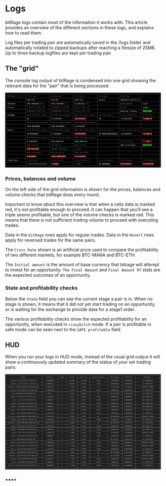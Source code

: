 # Logs

bitRage logs contain most of the information it works with. This article provides an overview of the different sections in these logs, and explains how to read them.

Log files per trading pair are automatically saved in the /logs folder and automatically rotated to zipped backups after reaching a filesize of 25MB. Up to three backup logfiles are kept per trading pair.

## The "grid"

The console log output of bitRage is condensed into one grid showing the relevant data for the "pair" that is being processed. 

![](../.gitbook/assets/image%20%2819%29.png)

### **Prices, balances and volume**

On the left side of the grid information is shown for the prices, balances and volume checks that bitRage does every round. 

Important to know about this overview is that when a cells data is marked red, it's not profitable enough to proceed. It can happen that you'll see a triple seems profitable, but one of the volume checks is marked red. This means that there is not sufficient trading volume to proceed with executing trades.

Data in the `bitRage` rows apply for regular trades. Data in the `Revert` rows apply for reversed trades for the same pairs.

The `Cross Rate` shown is an artificial price used to compare the profitability of two different markets, for example BTC-MANA and BTC-ETH.

The `Initial amount` is the amount of base currency that bitrage will attempt to invest for an opportunity. `The Final Amount` and `Final Amount RT` stats are the expected outcomes of an opportunity.



### State and profitability checks

Below the `State` field you can see the current stage a pair is in. When no stage is shown, it means that it did not yet start trading on an opportunity, or is waiting for the exchange to provide data for a stage1 order.

The various profitability checks show the expected profitability for an opportunity, when executed in `crazybitch` mode. If a pair is profitable in safe mode can be seen next to the `SAFE profitable` field.

## HUD

When you run your logs in HUD mode, instead of the usual grid output it will show a continuously updated summary of the status of your set trading pairs.

![](../.gitbook/assets/image%20%2827%29.png)

### \*\*\*\*

